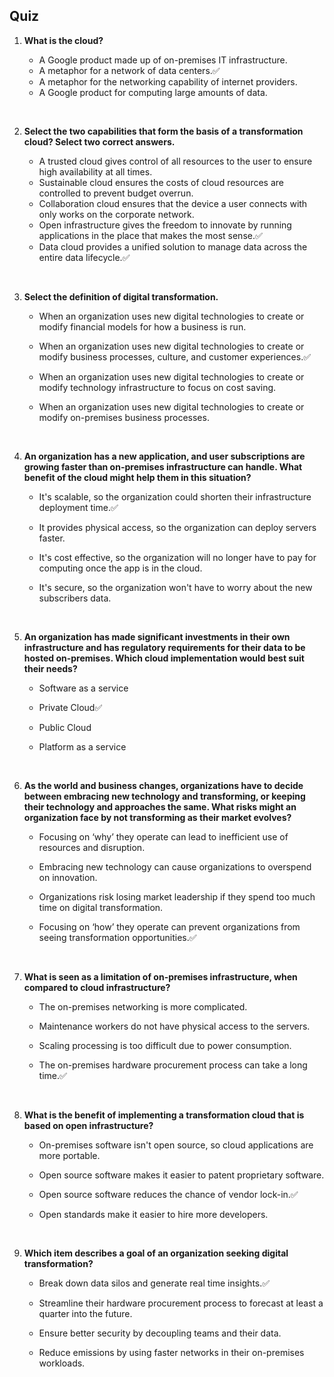 ## Quiz

1. **What is the cloud?**

    - A Google product made up of on-premises IT infrastructure.
    - A metaphor for a network of data centers.✅
    - A metaphor for the networking capability of internet providers.
    - A Google product for computing large amounts of data.

&ensp;

2. **Select the two capabilities that form the basis of a transformation cloud? Select two correct answers.**

   - A trusted cloud gives control of all resources to the user to ensure high availability at all times.
   - Sustainable cloud ensures the costs of cloud resources are controlled to prevent budget overrun.
   - Collaboration cloud ensures that the device a user connects with only works on the corporate network.
   - Open infrastructure gives the freedom to innovate by running applications in the place that makes the most sense.✅
   - Data cloud provides a unified solution to manage data across the entire data lifecycle.✅

&nbsp;

3. **Select the definition of digital transformation.**

    - When an organization uses new digital technologies to create or modify financial models for how a business is run.

    - When an organization uses new digital technologies to create or modify business processes, culture, and customer experiences.✅

    - When an organization uses new digital technologies to create or modify technology infrastructure to focus on cost saving.

    - When an organization uses new digital technologies to create or modify on-premises business processes.

&nbsp;

4. **An organization has a new application, and user subscriptions are growing faster than on-premises infrastructure can handle. What benefit of the cloud might help them in this situation?**

    - It's scalable, so the organization could shorten their infrastructure deployment time.✅

    - It provides physical access, so the organization can deploy servers faster.

    - It's cost effective, so the organization will no longer have to pay for computing once the app is in the cloud.

    - It's secure, so the organization won't have to worry about the new subscribers data.

&nbsp;

5. **An organization has made significant investments in their own infrastructure and has regulatory requirements for their data to be hosted on-premises. Which cloud implementation would best suit their needs?**

    - Software as a service

    - Private Cloud✅

    - Public Cloud

    - Platform as a service

&nbsp;

6. **As the world and business changes, organizations have to decide between embracing new technology and transforming, or keeping their technology and approaches the same. What risks might an organization face by not transforming as their market evolves?**

    - Focusing on ‘why’ they operate can lead to inefficient use of resources and disruption.

    - Embracing new technology can cause organizations to overspend on innovation.

    - Organizations risk losing market leadership if they spend too much time on digital transformation.

    - Focusing on ‘how’ they operate can prevent organizations from seeing transformation opportunities.✅

&nbsp;

7. **What is seen as a limitation of on-premises infrastructure, when compared to cloud infrastructure?**

    - The on-premises networking is more complicated.

    - Maintenance workers do not have physical access to the servers.

    - Scaling processing is too difficult due to power consumption.

    - The on-premises hardware procurement process can take a long time.✅

&nbsp;

8. **What is the benefit of implementing a transformation cloud that is based on open infrastructure?**

    - On-premises software isn't open source, so cloud applications are more portable.

    - Open source software makes it easier to patent proprietary software.

    - Open source software reduces the chance of vendor lock-in.✅

    - Open standards make it easier to hire more developers.

&nbsp;

9. **Which item describes a goal of an organization seeking digital transformation?**

    - Break down data silos and generate real time insights.✅

    - Streamline their hardware procurement process to forecast at least a quarter into the future.

    - Ensure better security by decoupling teams and their data.

    - Reduce emissions by using faster networks in their on-premises workloads.